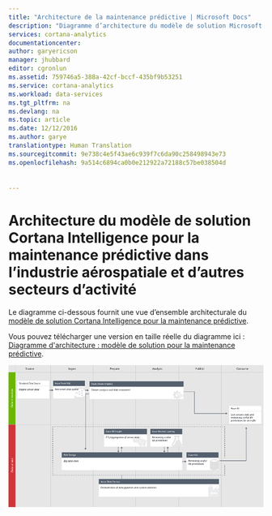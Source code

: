 ```yaml
---
title: "Architecture de la maintenance prédictive | Microsoft Docs"
description: "Diagramme d’architecture du modèle de solution Microsoft Cortana Intelligence pour la maintenance prédictive dans l’industrie aérospatiale, les services publics, le transport"
services: cortana-analytics
documentationcenter: 
author: garyericson
manager: jhubbard
editor: cgronlun
ms.assetid: 759746a5-388a-42cf-bccf-435bf9b53251
ms.service: cortana-analytics
ms.workload: data-services
ms.tgt_pltfrm: na
ms.devlang: na
ms.topic: article
ms.date: 12/12/2016
ms.author: garye
translationtype: Human Translation
ms.sourcegitcommit: 9e738c4e5f43ae6c939f7c6da90c258498943e73
ms.openlocfilehash: 9a514c6894ca0b0e212922a72188c57be038504d


---
```

# <a name="architecture-of-the-cortana-intelligence-solution-template-for-predictive-maintenance-in-aerospace-and-other-businesses"></a>Architecture du modèle de solution Cortana Intelligence pour la maintenance prédictive dans l’industrie aérospatiale et d’autres secteurs d’activité
Le diagramme ci-dessous fournit une vue d’ensemble architecturale du [modèle de solution Cortana Intelligence pour la maintenance prédictive](https://gallery.cortanaanalytics.com/SolutionTemplate/Predictive-Maintenance-for-Aerospace-1).

Vous pouvez télécharger une version en taille réelle du diagramme ici : [Diagramme d'architecture : modèle de solution pour la maintenance prédictive](http://download.microsoft.com/download/1/9/B/19B815F0-D1B0-4F67-AED3-A40544225FD1/ca-topologies-maintenance-prediction.png).

![Diagramme d’architecture du modèle de solution Microsoft Cortana Intelligence pour la maintenance prédictive][image]

[image]: ./media/cortana-analytics-architecture-predictive-maintenance/ca-topologies-maintenance-prediction.png



<!--HONumber=Dec16_HO2-->


